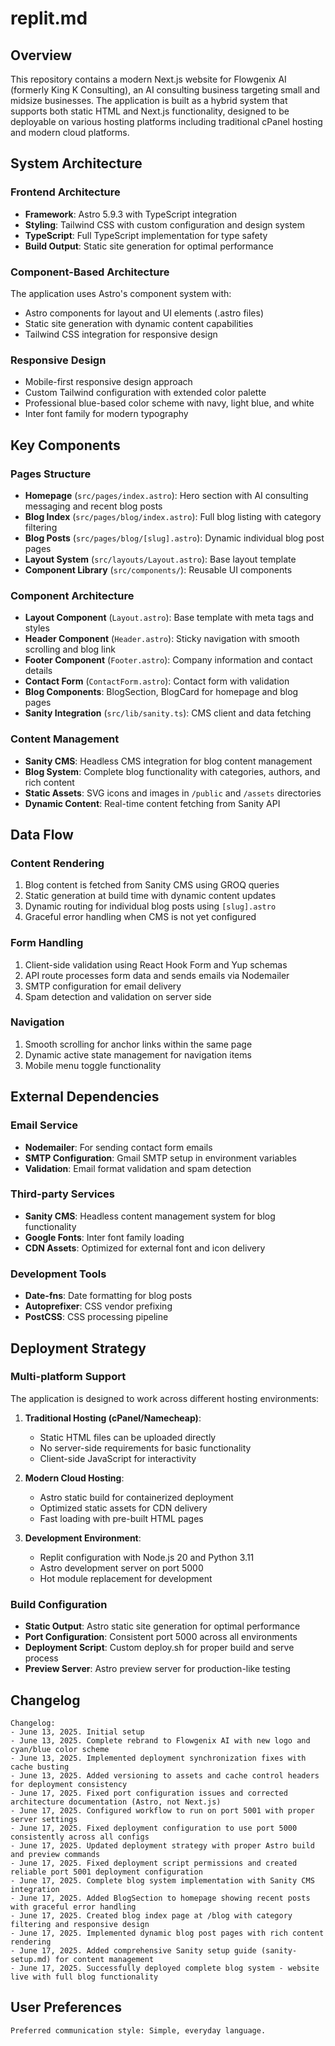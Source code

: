 # replit.md

## Overview

This repository contains a modern Next.js website for Flowgenix AI (formerly King K Consulting), an AI consulting business targeting small and midsize businesses. The application is built as a hybrid system that supports both static HTML and Next.js functionality, designed to be deployable on various hosting platforms including traditional cPanel hosting and modern cloud platforms.

## System Architecture

### Frontend Architecture
- **Framework**: Astro 5.9.3 with TypeScript integration
- **Styling**: Tailwind CSS with custom configuration and design system
- **TypeScript**: Full TypeScript implementation for type safety
- **Build Output**: Static site generation for optimal performance

### Component-Based Architecture
The application uses Astro's component system with:
- Astro components for layout and UI elements (.astro files)
- Static site generation with dynamic content capabilities
- Tailwind CSS integration for responsive design

### Responsive Design
- Mobile-first responsive design approach
- Custom Tailwind configuration with extended color palette
- Professional blue-based color scheme with navy, light blue, and white
- Inter font family for modern typography

## Key Components

### Pages Structure
- **Homepage** (`src/pages/index.astro`): Hero section with AI consulting messaging and recent blog posts
- **Blog Index** (`src/pages/blog/index.astro`): Full blog listing with category filtering
- **Blog Posts** (`src/pages/blog/[slug].astro`): Dynamic individual blog post pages
- **Layout System** (`src/layouts/Layout.astro`): Base layout template
- **Component Library** (`src/components/`): Reusable UI components

### Component Architecture
- **Layout Component** (`Layout.astro`): Base template with meta tags and styles
- **Header Component** (`Header.astro`): Sticky navigation with smooth scrolling and blog link
- **Footer Component** (`Footer.astro`): Company information and contact details
- **Contact Form** (`ContactForm.astro`): Contact form with validation
- **Blog Components**: BlogSection, BlogCard for homepage and blog pages
- **Sanity Integration** (`src/lib/sanity.ts`): CMS client and data fetching

### Content Management
- **Sanity CMS**: Headless CMS integration for blog content management
- **Blog System**: Complete blog functionality with categories, authors, and rich content
- **Static Assets**: SVG icons and images in `/public` and `/assets` directories
- **Dynamic Content**: Real-time content fetching from Sanity API

## Data Flow

### Content Rendering
1. Blog content is fetched from Sanity CMS using GROQ queries
2. Static generation at build time with dynamic content updates
3. Dynamic routing for individual blog posts using `[slug].astro`
4. Graceful error handling when CMS is not yet configured

### Form Handling
1. Client-side validation using React Hook Form and Yup schemas
2. API route processes form data and sends emails via Nodemailer
3. SMTP configuration for email delivery
4. Spam detection and validation on server side

### Navigation
1. Smooth scrolling for anchor links within the same page
2. Dynamic active state management for navigation items
3. Mobile menu toggle functionality

## External Dependencies

### Email Service
- **Nodemailer**: For sending contact form emails
- **SMTP Configuration**: Gmail SMTP setup in environment variables
- **Validation**: Email format validation and spam detection

### Third-party Services
- **Sanity CMS**: Headless content management system for blog functionality
- **Google Fonts**: Inter font family loading
- **CDN Assets**: Optimized for external font and icon delivery

### Development Tools
- **Date-fns**: Date formatting for blog posts
- **Autoprefixer**: CSS vendor prefixing
- **PostCSS**: CSS processing pipeline

## Deployment Strategy

### Multi-platform Support
The application is designed to work across different hosting environments:

1. **Traditional Hosting (cPanel/Namecheap)**:
   - Static HTML files can be uploaded directly
   - No server-side requirements for basic functionality
   - Client-side JavaScript for interactivity

2. **Modern Cloud Hosting**:
   - Astro static build for containerized deployment
   - Optimized static assets for CDN delivery
   - Fast loading with pre-built HTML pages

3. **Development Environment**:
   - Replit configuration with Node.js 20 and Python 3.11
   - Astro development server on port 5000
   - Hot module replacement for development

### Build Configuration
- **Static Output**: Astro static site generation for optimal performance
- **Port Configuration**: Consistent port 5000 across all environments
- **Deployment Script**: Custom deploy.sh for proper build and serve process
- **Preview Server**: Astro preview server for production-like testing

## Changelog

```
Changelog:
- June 13, 2025. Initial setup
- June 13, 2025. Complete rebrand to Flowgenix AI with new logo and cyan/blue color scheme
- June 13, 2025. Implemented deployment synchronization fixes with cache busting
- June 13, 2025. Added versioning to assets and cache control headers for deployment consistency
- June 17, 2025. Fixed port configuration issues and corrected architecture documentation (Astro, not Next.js)
- June 17, 2025. Configured workflow to run on port 5001 with proper server settings
- June 17, 2025. Fixed deployment configuration to use port 5000 consistently across all configs
- June 17, 2025. Updated deployment strategy with proper Astro build and preview commands
- June 17, 2025. Fixed deployment script permissions and created reliable port 5001 deployment configuration
- June 17, 2025. Complete blog system implementation with Sanity CMS integration
- June 17, 2025. Added BlogSection to homepage showing recent posts with graceful error handling
- June 17, 2025. Created blog index page at /blog with category filtering and responsive design
- June 17, 2025. Implemented dynamic blog post pages with rich content rendering
- June 17, 2025. Added comprehensive Sanity setup guide (sanity-setup.md) for content management
- June 17, 2025. Successfully deployed complete blog system - website live with full blog functionality
```

## User Preferences

```
Preferred communication style: Simple, everyday language.
```